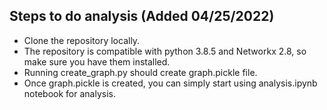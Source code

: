 ## Steps to do analysis (Added 04/25/2022)
- Clone the repository locally.
- The repository is compatible with python 3.8.5 and Networkx 2.8, so make sure you have them installed.
- Running create_graph.py should create graph.pickle file.
- Once graph.pickle is created, you can simply start using analysis.ipynb notebook for analysis.
